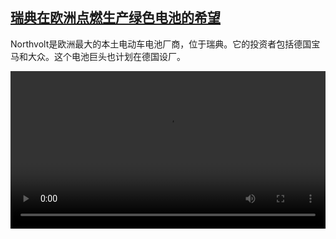 <!--1695631623000-->
[瑞典在欧洲点燃生产绿色电池的希望](https://www.dw.com/zh/%E7%91%9E%E5%85%B8%E5%9C%A8%E6%AC%A7%E6%B4%B2%E7%82%B9%E7%87%83%E7%94%9F%E4%BA%A7%E7%BB%BF%E8%89%B2%E7%94%B5%E6%B1%A0%E7%9A%84%E5%B8%8C%E6%9C%9B/a-66889024)
------

<p>Northvolt是欧洲最大的本土电动车电池厂商，位于瑞典。它的投资者包括德国宝马和大众。这个电池巨头也计划在德国设厂。</small></p><video src="https://tvdownloaddw-a.akamaihd.net/dwtv_video/flv/vdt_zh/2023/bchi230921_001_swedenneuwide_2_01r_AVC_1280x720.mp4" controls style="width:100%"></video>
